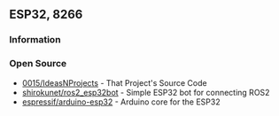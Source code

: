 ## ESP32, 8266



### Information




### Open Source
- [0015/IdeasNProjects](https://github.com/0015/IdeasNProjects) - That Project's Source Code
- [shirokunet/ros2_esp32bot](https://github.com/shirokunet/ros2_esp32bot) - Simple ESP32 bot for connecting ROS2
- [espressif/arduino-esp32](https://github.com/espressif/arduino-esp32) - Arduino core for the ESP32


